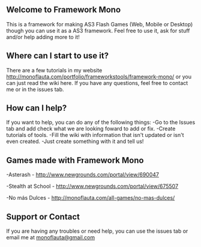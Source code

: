 ## Welcome to Framework Mono

This is a framework for making AS3 Flash Games (Web, Mobile or Desktop) though you can use it as a AS3 framework. Feel free to use it, ask for stuff and/or help adding more to it!

## Where can I start to use it?

There are a few tutorials in my website http://monoflauta.com/portfolio/frameworkstools/framework-mono/ or you can just read the wiki here. If you have any questions, feel free to contact me or in the issues tab.

## How can I help?

If you want to help, you can do any of the following things:
-Go to the Issues tab and add check what we are looking foward to add or fix.
-Create tutorials of tools.
-Fill the wiki with information that isn't updated or isn't even created.
-Just create something with it and tell us!

## Games made with Framework Mono
-Asterash - http://www.newgrounds.com/portal/view/690047

-Stealth at School - http://www.newgrounds.com/portal/view/675507

-No más Dulces - http://monoflauta.com/all-games/no-mas-dulces/

## Support or Contact

If you are having any troubles or need help, you can use the issues tab or email me at monoflauta@gmail.com

